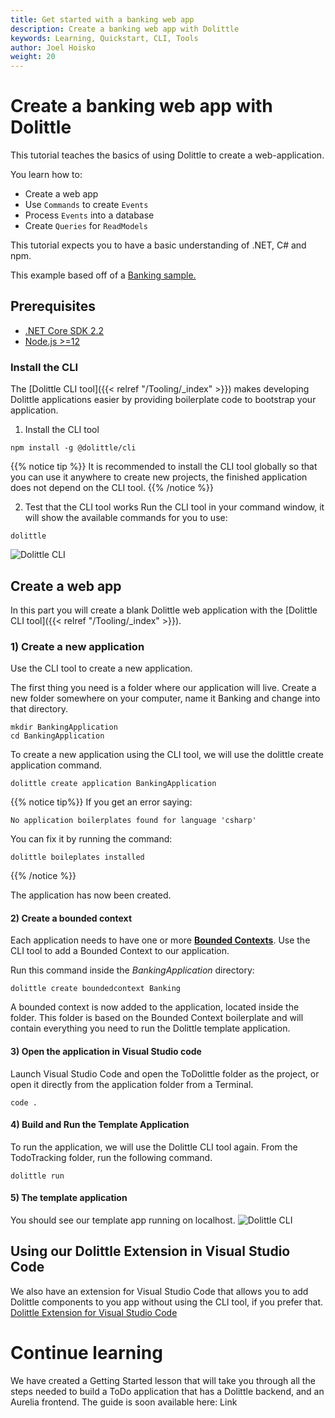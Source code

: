 ```yaml
---
title: Get started with a banking web app
description: Create a banking web app with Dolittle
keywords: Learning, Quickstart, CLI, Tools
author: Joel Hoisko
weight: 20
---
```


# Create a banking web app with Dolittle

This tutorial teaches the basics of using Dolittle to create a web-application. 

You learn how to:

* Create a web app
* Use `Commands` to create `Events`
* Process `Events` into a database
* Create  `Queries` for `ReadModels`

This tutorial expects you to have a basic understanding of .NET, C# and npm.

This example based off of a [Banking sample.](https://github.com/dolittle-samples/Bank)

## Prerequisites

* [.NET Core SDK 2.2](https://dotnet.microsoft.com/download/dotnet-core/2.2)
* [Node.js >=12](https://nodejs.org/en/download/)

### Install the CLI

The [Dolittle CLI tool]({{< relref "/Tooling/_index" >}}) makes developing Dolittle applications easier by providing boilerplate code to bootstrap your application.

1. Install the CLI tool
```console
npm install -g @dolittle/cli
```

{{% notice tip %}}
It is recommended to install the CLI tool globally so that you can use it anywhere to create new projects, the finished application does not depend on the CLI tool.
{{% /notice %}}


2. Test that the CLI tool works
Run the CLI tool in your command window, it will show the available commands for you to use:
```console
dolittle
```
![Dolittle CLI](../images/dolittleCLI.png)


## Create a web app
In this part you will create a blank Dolittle web application with the [Dolittle CLI tool]({{< relref "/Tooling/_index" >}}).

### 1) Create a new application
Use the CLI tool to create a new application.

The first thing you need is a folder where our application will live.
Create a new folder somewhere on your computer, name it Banking and change into that directory.
```console
mkdir BankingApplication
cd BankingApplication
```

To create a new application using the CLI tool, we will use the dolittle create application command.
```console
dolittle create application BankingApplication
```

{{% notice tip%}}
If you get an error saying:
```console
No application boilerplates found for language 'csharp'
```
You can fix it by running the command:
```console
dolittle boileplates installed
```
{{% /notice %}}

The application has now been created. 

#### 2) Create a bounded context
Each application needs to have one or more [**Bounded Contexts**](). Use the CLI tool to add a Bounded Context to our application.

Run this command inside the _BankingApplication_ directory:
```console
dolittle create boundedcontext Banking
```

A bounded context is now added to the application, located inside the  folder. This folder is based on the Bounded Context boilerplate and will contain everything you need to run the Dolittle template application.

#### 3) Open the application in Visual Studio code
Launch Visual Studio Code and open the ToDolittle folder as the project, or open it directly from the application folder from a Terminal.
```console
code .
```

#### 4) Build and Run the Template Application
To run the application, we will use the Dolittle CLI tool again. From the TodoTracking folder, run the following command.
```console
dolittle run
```

#### 5) The template application
You should see our template app running on localhost.
![Dolittle CLI](../images/templateApp.png)

## Using our Dolittle Extension in Visual Studio Code
We also have an extension for Visual Studio Code that allows you to add Dolittle components to you app without using the CLI tool, if you prefer that.
[Dolittle Extension for Visual Studio Code](https://marketplace.visualstudio.com/items?itemName=Dolittle.dolittle-vscode)

# Continue learning
We have created a Getting Started lesson that will take you through all the steps needed to build a ToDo application that has a Dolittle backend, and an Aurelia frontend.
The guide is soon available here: Link
